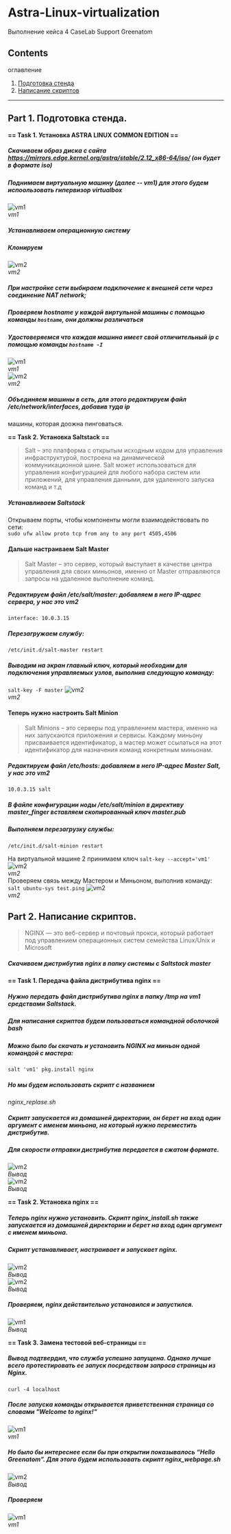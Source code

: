# Astra-Linux-virtualization

Выполнение кейса 4 CaseLab Support Greenatom

## Contents

оглавление

1. [Подготовка стенда](#part-1-подготовка-стенда)
2. [Написание скриптов](#part-2-написание-скриптов)
---

## Part 1. Подготовка стенда. 

**== Task 1. Установка **ASTRA LINUX COMMON EDITION** ==**

##### Скачиваем образ диска с сайта **https://mirrors.edge.kernel.org/astra/stable/2.12_x86-64/iso/** (он будет в формате iso)
##### Поднимаем виртуальную машину (далее -- vm1) для этого будем испоользовать гипервизор virtualbox
![vm1](pictures/1.png)<br>*vm1*<br>
##### Устанавливаем операционную систему
##### Клонируем
![vm2](pictures/2.png)<br>*vm2*<br>
##### При настройке сети выбираем подключение к внешней сети через соединение NAT network;
##### Проверяем hostname у каждой виртульной машины с помощью команды `hostname`, они должны различаться
##### Удостоверяемся что каждая машина имеет свой отличительный ip с помощью команды `hostname -I`
![vm1](pictures/5.png)<br>*vm1*<br>
![vm2](pictures/6.png)<br>*vm2*<br>
##### Объединяем машины в сеть, для этого редактируем файл */etc/network/interfaces*, добавив туда *ip*
машины, которая доожна пинговаться.


**== Task 2. Установка **Saltstack** ==**

>Salt – это платформа с открытым исходным кодом для управления инфраструктурой, построена на динамической коммуникационной шине. Salt может использоваться для управления конфигурацией для любого набора систем или приложений, для управления данными, для удаленного запуска команд и т.д

##### Устанавливаем Saltstack
Открываем порты, чтобы компоненты могли взаимодействовать по сети: <br>
`sudo ufw allow proto tcp from any to any port 4505,4506`
#### Дальше настраиваем Salt Master


> Salt Master – это сервер, который выступает в качестве центра управления для своих миньонов, именно от Master отправляются запросы на удаленное выполнение команд.

##### Редактируем файл */etc/salt/master*: добавляем в него IP-адрес сервера, у нас это vm2
`interface: 10.0.3.15`
##### Перезагружаем службу:
`/etc/init.d/salt-master restart`
##### Выводим на экран главный ключ, который необходим для подключения управляемых узлов, выполнив следующую команду:
`salt-key -F master`
![vm2](pictures/7.png)<br>*vm2*<br>
#### Теперь нужно настроить Salt Minion

>Salt Minions – это серверы под управлением мастера, именно на них запускаются приложения и сервисы. Каждому миньону присваивается идентификатор, а мастер может ссылаться на этот идентификатор для назначения команд конкретным миньонам.

##### Редактируем файл */etc/hosts*: добавляем в него IP-адрес Master Salt, у нас это vm2
`10.0.3.15 salt`
##### В файле конфигурации ноды */etc/salt/minion* в директиву *master_finger* вставляем скопированный ключ *master.pub*
##### Выполняем перезагрузку службы:
`/etc/init.d/salt-minion restart`

На виртуальной машине 2 принимаем ключ
`salt-key --accept='vm1'`
![vm2](pictures/10.png)<br>*vm2*<br>
Проверяем связь между Мастером и Миньоном, выполнив команду:
`salt ubuntu-sys test.ping`
![vm2](pictures/11.png)<br>*vm2*<br>

## Part 2. Написание скриптов. 

> NGINX — это веб-сервер и почтовый прокси, который работает под управлением операционных систем семейства Linux/Unix и Microsoft
##### Скачиваем дистрибутив nginx в папку системы с Saltstack master

**== Task 1. Передача файла дистрибутива nginx ==**
##### Нужно передать файл дистрибутива nginx в папку */tmp* на *vm1* средствами Saltstack.
##### Для написания скриптов будем пользоваться командной оболочкой *bash*
##### Можно было бы скачать и установить NGINX на миньон одной командой с мастера:
`salt 'vm1' pkg.install nginx`
##### Но мы будем использовать скрипт с названием 
*nginx_replase.sh*
##### Скрипт запускается из домашней директории, он берет на вход один аргумент с именем миньона, на который нужно переместить дистрибутив.
##### Для скорости отправки дистрибутив передается в сжатом формате.

![vm2](pictures/12.png)<br>*Вывод*<br>
![vm2](pictures/13.png)<br>*Вывод*<br>

**== Task 2. Установка nginx ==**

##### Теперь nginx нужно установить. Скрипт *nginx_install.sh* также запускается из домашней директории и берет на вход один аргумент с именем миньона.
##### Скрипт устанавливает, настраивает и запускает nginx.
![vm2](pictures/14.png)<br>*Вывод*<br>
![vm2](pictures/15.png)<br>*Вывод*<br>
##### Проверяем, nginx действительно установился и запустился.
![vm1](pictures/16.png)<br>*Вывод*<br>

**== Task 3. Замена тестовой веб-страницы ==**
 
##### Вывод подтвердил, что служба успешно запущена. Однако лучше всего протестировать ее запуск посредством запроса страницы из Nginx.
`curl -4 localhost`
##### После запуска команды открывается приветственная страница со словами "Welcome to nginx!"
![vm1](pictures/17.png)<br>*vm1*<br>
##### Но было бы интереснее если бы при открытии показывалось “Hello Greenatom”. Для этого будем использовать скрипт *nginx_webpage.sh*
![vm2](pictures/18.png)<br>*Вывод*<br>
##### Проверяем
![vm1](pictures/19.png)<br>*vm1*<br>
##### 